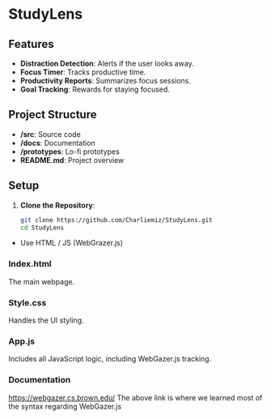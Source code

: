 # StudyLens

## Features
- **Distraction Detection**: Alerts if the user looks away.
- **Focus Timer**: Tracks productive time.
- **Productivity Reports**: Summarizes focus sessions.
- **Goal Tracking**: Rewards for staying focused.

## Project Structure
- **/src**: Source code
- **/docs**: Documentation
- **/prototypes**: Lo-fi prototypes
- **README.md**: Project overview

## Setup
1. **Clone the Repository**:
   ```bash
   git clone https://github.com/Charliemiz/StudyLens.git
   cd StudyLens

- Use HTML / JS (WebGrazer.js)

### Index.html 
The main webpage.

### Style.css
Handles the UI styling.

### App.js
Includes all JavaScript logic, including WebGazer.js tracking.

### Documentation
https://webgazer.cs.brown.edu/
The above link is where we learned most of the syntax regarding WebGazer.js
